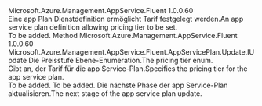 <Type Name="IWithPricingTier" FullName="Microsoft.Azure.Management.AppService.Fluent.AppServicePlan.Update.IWithPricingTier">
  <TypeSignature Language="C#" Value="public interface IWithPricingTier" />
  <TypeSignature Language="ILAsm" Value=".class public interface auto ansi abstract IWithPricingTier" />
  <TypeSignature Language="DocId" Value="T:Microsoft.Azure.Management.AppService.Fluent.AppServicePlan.Update.IWithPricingTier" />
  <TypeSignature Language="VB.NET" Value="Public Interface IWithPricingTier" />
  <TypeSignature Language="F#" Value="type IWithPricingTier = interface" />
  <AssemblyInfo>
    <AssemblyName>Microsoft.Azure.Management.AppService.Fluent</AssemblyName>
    <AssemblyVersion>1.0.0.60</AssemblyVersion>
  </AssemblyInfo>
  <Interfaces />
  <Docs>
    <summary>
            <span data-ttu-id="d1832-101">Eine app Plan Dienstdefinition ermöglicht Tarif festgelegt werden.</span><span class="sxs-lookup"><span data-stu-id="d1832-101">An app service plan definition allowing pricing tier to be set.</span></span>
            </summary>
    <remarks>To be added.</remarks>
  </Docs>
  <Members>
    <Member MemberName="WithPricingTier">
      <MemberSignature Language="C#" Value="public Microsoft.Azure.Management.AppService.Fluent.AppServicePlan.Update.IUpdate WithPricingTier (Microsoft.Azure.Management.AppService.Fluent.PricingTier pricingTier);" />
      <MemberSignature Language="ILAsm" Value=".method public hidebysig newslot virtual instance class Microsoft.Azure.Management.AppService.Fluent.AppServicePlan.Update.IUpdate WithPricingTier(class Microsoft.Azure.Management.AppService.Fluent.PricingTier pricingTier) cil managed" />
      <MemberSignature Language="DocId" Value="M:Microsoft.Azure.Management.AppService.Fluent.AppServicePlan.Update.IWithPricingTier.WithPricingTier(Microsoft.Azure.Management.AppService.Fluent.PricingTier)" />
      <MemberSignature Language="F#" Value="abstract member WithPricingTier : Microsoft.Azure.Management.AppService.Fluent.PricingTier -&gt; Microsoft.Azure.Management.AppService.Fluent.AppServicePlan.Update.IUpdate" Usage="iWithPricingTier.WithPricingTier pricingTier" />
      <MemberType>Method</MemberType>
      <AssemblyInfo>
        <AssemblyName>Microsoft.Azure.Management.AppService.Fluent</AssemblyName>
        <AssemblyVersion>1.0.0.60</AssemblyVersion>
      </AssemblyInfo>
      <ReturnValue>
        <ReturnType>Microsoft.Azure.Management.AppService.Fluent.AppServicePlan.Update.IUpdate</ReturnType>
      </ReturnValue>
      <Parameters>
        <Parameter Name="pricingTier" Type="Microsoft.Azure.Management.AppService.Fluent.PricingTier" />
      </Parameters>
      <Docs>
        <param name="pricingTier"><span data-ttu-id="d1832-102">Die Preisstufe Ebene-Enumeration.</span><span class="sxs-lookup"><span data-stu-id="d1832-102">The pricing tier enum.</span></span></param>
        <summary>
            <span data-ttu-id="d1832-103">Gibt an, der Tarif für die app Service-Plan.</span><span class="sxs-lookup"><span data-stu-id="d1832-103">Specifies the pricing tier for the app service plan.</span></span>
            </summary>
        <returns>To be added.</returns>
        <remarks>To be added.</remarks>
        <return><span data-ttu-id="d1832-104">Die nächste Phase der app Service-Plan aktualisieren.</span><span class="sxs-lookup"><span data-stu-id="d1832-104">The next stage of the app service plan update.</span></span></return>
      </Docs>
    </Member>
  </Members>
</Type>